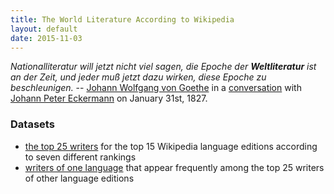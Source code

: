 ```yaml
---
title: The World Literature According to Wikipedia
layout: default
date: 2015-11-03
---
```



*Nationalliteratur will jetzt nicht viel sagen, die Epoche der
**Weltliteratur** ist an der Zeit, und jeder muß jetzt dazu wirken,
diese Epoche zu beschleunigen.* --  [Johann Wolfgang von Goethe](https://en.wikipedia.org/wiki/Johann_Wolfgang_von_Goethe)
in a [conversation](http://gutenberg.spiegel.de/buch/-1912/80) with
[Johann Peter Eckermann](https://en.wikipedia.org/wiki/Johann_Peter_Eckermann)
on January 31st, 1827.



### Datasets

- [the top 25 writers](ranking.html) for the top 15 Wikipedia language
  editions according to seven different rankings
- [writers of one language](ranking_native.html) that appear
  frequently among the top 25 writers of other language editions
